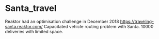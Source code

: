 # Santa_travel

Reaktor had an optimisation challenge in December 2018 https://traveling-santa.reaktor.com/ 
Capacitated vehicle routing problem with Santa. 10000 deliveries with limited space.
